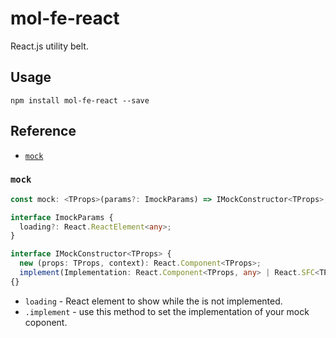 # mol-fe-react

React.js utility belt.

## Usage

```shell
npm install mol-fe-react --save
```

## Reference

  - [`mock`](#mock)


### `mock`

```ts
const mock: <TProps>(params?: ImockParams) => IMockConstructor<TProps>;

interface ImockParams {
  loading?: React.ReactElement<any>;
}

interface IMockConstructor<TProps> {
  new (props: TProps, context): React.Component<TProps>;
  implement(Implementation: React.Component<TProps, any> | React.SFC<TProps>);
{}
```

  - `loading` - React element to show while the is not implemented.
  - `.implement` - use this method to set the implementation of your mock coponent.
